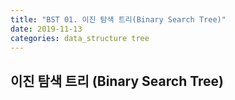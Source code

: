 ```yaml
---
title: "BST 01. 이진 탐색 트리(Binary Search Tree)"
date: 2019-11-13
categories: data_structure tree
---
```


## 이진 탐색 트리 (Binary Search Tree)

